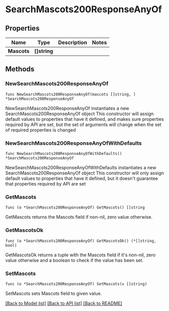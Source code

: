 # SearchMascots200ResponseAnyOf

## Properties

Name | Type | Description | Notes
------------ | ------------- | ------------- | -------------
**Mascots** | **[]string** |  | 

## Methods

### NewSearchMascots200ResponseAnyOf

`func NewSearchMascots200ResponseAnyOf(mascots []string, ) *SearchMascots200ResponseAnyOf`

NewSearchMascots200ResponseAnyOf instantiates a new SearchMascots200ResponseAnyOf object
This constructor will assign default values to properties that have it defined,
and makes sure properties required by API are set, but the set of arguments
will change when the set of required properties is changed

### NewSearchMascots200ResponseAnyOfWithDefaults

`func NewSearchMascots200ResponseAnyOfWithDefaults() *SearchMascots200ResponseAnyOf`

NewSearchMascots200ResponseAnyOfWithDefaults instantiates a new SearchMascots200ResponseAnyOf object
This constructor will only assign default values to properties that have it defined,
but it doesn't guarantee that properties required by API are set

### GetMascots

`func (o *SearchMascots200ResponseAnyOf) GetMascots() []string`

GetMascots returns the Mascots field if non-nil, zero value otherwise.

### GetMascotsOk

`func (o *SearchMascots200ResponseAnyOf) GetMascotsOk() (*[]string, bool)`

GetMascotsOk returns a tuple with the Mascots field if it's non-nil, zero value otherwise
and a boolean to check if the value has been set.

### SetMascots

`func (o *SearchMascots200ResponseAnyOf) SetMascots(v []string)`

SetMascots sets Mascots field to given value.



[[Back to Model list]](../README.md#documentation-for-models) [[Back to API list]](../README.md#documentation-for-api-endpoints) [[Back to README]](../README.md)


